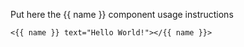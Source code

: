 Put here the {{ name }} component usage instructions

    <{{ name }} text="Hello World!"></{{ name }}>
